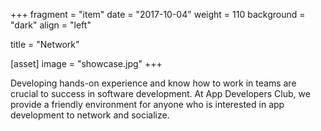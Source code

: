+++
fragment = "item"
date = "2017-10-04"
weight = 110
background = "dark"
align = "left"

title = "Network"

[asset]
  image = "showcase.jpg"
+++

Developing hands-on experience and know how to work in teams are crucial to success in software development. At App Developers Club, we provide a friendly environment for anyone who is interested in app development to network and socialize.
